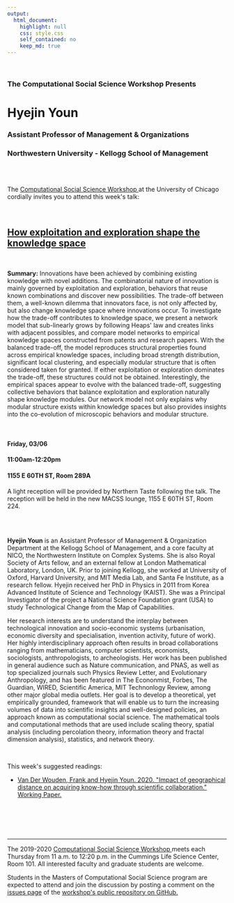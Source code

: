 ```yaml
---
output:
  html_document:
    highlight: null
    css: style.css
    self_contained: no
    keep_md: true
---
```






<br>

<h3 class=pfblock-header> The Computational Social Science Workshop Presents </h3>

<h1 class=pfblock-header3> Hyejin Youn </h1>
<h3 class=pfblock-header3> Assistant Professor of Management & Organizations </h3>
<h3 class=pfblock-header3> Northwestern University - Kellogg School of Management </h3>

<br><br>



<p class=pfblock-header3>The <a href="https://macss.uchicago.edu/content/computation-workshop"> Computational Social Science Workshop </a> at the University of Chicago cordially invites you to attend this week's talk:</p>



<br>

<div class=pfblock-header3>
<h2 class=pfblock-header>
  <a href=https://github.com/uchicago-computation-workshop/Winter2020/tree/master/03-06_Youn> How exploitation and exploration shape the knowledge space </a>
</h2>

<br>
</div>



<p class=footertext2>

**Summary:** Innovations have been achieved by combining existing knowledge with novel additions. The combinatorial nature of innovation is mainly governed by exploitation and exploration, behaviors that reuse known combinations and discover new possibilities. The trade-off between them, a well-known dilemma that innovators face, is not only affected by, but also change knowledge space where innovations occur. To investigate how the trade-off contributes to knowledge space, we present a network model that sub-linearly grows by following Heaps' law and creates links with adjacent possibles, and compare model networks to empirical knowledge spaces constructed from patents and research papers. With the balanced trade-off, the model reproduces structural properties found across empirical knowledge spaces, including broad strength distribution, significant local clustering, and especially modular structure that is often considered taken for granted. If either exploitation or exploration dominates the trade-off, these structures could not be obtained. Interestingly, the empirical spaces appear to evolve with the balanced trade-off, suggesting collective behaviors that balance exploitation and exploration naturally shape knowledge modules. Our network model not only explains why modular structure exists within knowledge spaces but also provides insights into the co-evolution of microscopic behaviors and modular structure.


</p>

<br>

<h4 class=pfblock-header3> Friday, 03/06 </h4>
<h4 class=pfblock-header3> 11:00am-12:20pm </h4>
<h4 class=pfblock-header3> 1155 E 60TH ST, Room 289A </h4>

<!-- <br> -->

<p class=pfblock-header3>A light reception will be provided by Northern Taste following the talk. The reception will be held in the new MACSS lounge, 1155 E 60TH ST, Room 224.</p>

<br><br>

<p class=footertext2>

**Hyejin Youn** is an Assistant Professor of Management & Organization Department at the Kellogg School of Management, and a core faculty at NICO, the Northwestern Institute on Complex Systems. She is also Royal Society of Arts fellow, and an external fellow at London Mathematical Laboratory, London, UK. Prior to joining Kellogg, she worked at University of Oxford, Harvard University, and MIT Media Lab, and Santa Fe Institute, as a research fellow. Hyejin received her PhD in Physics in 2011 from Korea Advanced Institute of Science and Technology (KAIST). She was a Principal Investigator of the project a National Science Foundation grant (USA) to study Technological Change from the Map of Capabilities. 

Her research interests are to understand the interplay between technological innovation and socio-economic systems (urbanisation, economic diversity and specialisation, invention activity, future of work). Her highly interdisciplinary approach often results in broad collaborations ranging from mathematicians, computer scientists, economists, sociologists, anthropologists, to archeologists. Her work has been published in general audience such as Nature communication, and PNAS, as well as top specialized journals such Physics Review Letter, and Evolutionary Anthropology, and has been featured in The Econonmist, Forbes, The Guardian, WIRED, Scientific America, MIT Technonlogy Review, among other major global media outlets. Her goal is to develop a theoretical, yet empirically grounded, framework that will enable us to turn the increasing volumes of data into scientific insights and well-designed policies, an approach known as computational social science. The mathematical tools and computational methods that are used include scaling theory, spatial analysis (including percolation theory, information theory and fractal dimension analysis), statistics, and network theory. 
</p>


<br>

This week's suggested readings:

- [Van Der Wouden, Frank and Hyejin Youn. 2020. "Impact of geographical distance on acquiring know-how through scientific collaboration." Working Paper.](https://github.com/uchicago-computation-workshop/Winter2020/blob/master/03-06_Youn/youn_know-how.pdf)

<br>

<br><br>

---

<p class=footertext> The 2019-2020 <a href="https://macss.uchicago.edu/content/computation-workshop"> Computational Social Science Workshop </a> meets each Thursday from 11 a.m. to 12:20 p.m. in the Cummings Life Science Center, Room 101. All interested faculty and graduate students are welcome.</p>




<p class=footertext>Students in the Masters of Computational Social Science program are expected to attend and join the discussion by posting a comment on the <a href=https://github.com/uchicago-computation-workshop/Winter2020/issues/7>issues page</a> of the <a href=https://github.com/uchicago-computation-workshop/Winter2020/tree/master/03-06_Youn>workshop's public repository on GitHub.</a></p>
